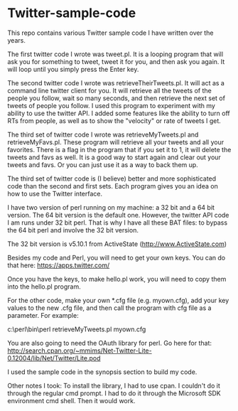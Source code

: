 # Twitter-sample-code

This repo contains various Twitter sample code I have written over the years.

The first twitter code I wrote was tweet.pl. It is a looping program that will ask you for something to tweet, tweet it for you, and then
ask you again. It will loop until you simply press the Enter key.

The second twitter code I wrote was retrieveTheirTweets.pl. It will act as a command line twitter client for you. It will retrieve all the tweets
of the people you follow, wait so many seconds, and then retrieve the next set of tweets of people you follow. I used this program to experiment
with my ability to use the twitter API. I added some features like the ability to turn off RTs from people, as well as to show the "velocity" or 
rate of tweets I get.

The third set of twitter code I wrote was retrieveMyTweets.pl and retrieveMyFavs.pl. These program will retrieve all your tweets and all your 
favorites. There is a flag in the program that if you set it to 1, it will delete the tweets and favs as well. It is a good way to start again and 
clear out your tweets and favs. Or you can just use it as a way to back them up.

The third set of twitter code is (I believe) better and more sophisticated code than the second and first sets. Each program gives you an idea on
how to use the Twitter interface.

I have two version of perl running on my machine: a 32 bit and a 64 bit version. The 64 bit version is the default one. However, the twitter API 
code I am runs under 32 bit perl. That is why I have all these BAT files: to bypass the 64 bit perl and involve the 32 bit version.

The 32 bit version is v5.10.1 from ActiveState (http://www.ActiveState.com)

Besides my code and Perl, you will need to get your own keys. You can do that here: 
https://apps.twitter.com/

Once you have the keys, to make hello.pl work, you will need to copy them into the hello.pl program.

For the other code, make your own *.cfg file (e.g. myown.cfg), add your key values to the new .cfg file, and then call the program with cfg file
as a parameter. For example:

c:\perl\bin\perl retrieveMyTweets.pl myown.cfg

You are also going to need the OAuth library for perl. Go here for that:
 http://search.cpan.org/~mmims/Net-Twitter-Lite-0.12004/lib/Net/Twitter/Lite.pod

I used the sample code in the synopsis section to build my code.

Other notes I took:
To install the library, I had to use cpan. I couldn't do it through the regular cmd prompt. I had to do it through the Microsoft SDK environment cmd shell. Then it would work.


